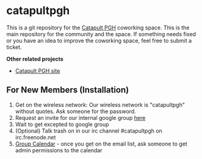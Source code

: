 # catapultpgh

This is a git repository for the [Catapult PGH][4] coworking space. This is the main repository for the community and the space. If something needs fixed or you have an idea to improve the coworking space, feel free to submit a ticket.

**Other related projects**

- [Catapult PGH site][1]


## For New Members (Installation)

1. Get on the wireless network: Our wireless network is "catapultpgh" without quotes. Ask someone for the password.
2. Request an invite for our internal google group [here][2]
3. Wait to get excepted to google group
3. (Optional) Talk trash on in our irc channel #catapultpgh on irc.freenode.net
4. [Group Calendar][3] - once you get on the email list, ask someone to get admin permissions to the calendar



[1]: https://github.com/gregarious/catapultpgh-site
[2]: https://groups.google.com/d/forum/catapultpgh
[3]: http://www.google.com/calendar/embed?src=uubi2gppen4ia1dmc0op342pac%40group.calendar.google.com&ctz=America/New_York
[4]: http://catapultpgh.org

